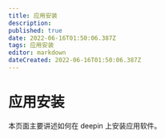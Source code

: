 ```yaml
---
title: 应用安装
description: 
published: true
date: 2022-06-16T01:50:06.387Z
tags: 应用安装
editor: markdown
dateCreated: 2022-06-16T01:50:06.387Z
---
```


# 应用安装
本页面主要讲述如何在 deepin 上安装应用软件。
